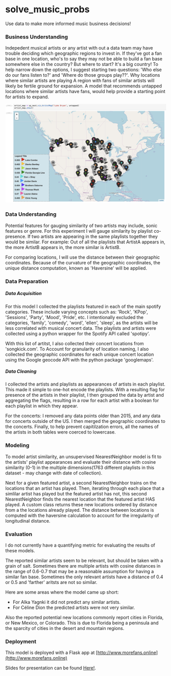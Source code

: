 # solve_music_probs
Use data to make more informed music business decisions!



### Business Understanding 
Indepedent musical artists or any artist with out a data team may have trouble deciding which geographic regions to invest in. If they've got a fan base in one location, who's to say they may not be able to build a fan base somewhere else in the country? But where to start? It's a big country! To help narrow down the options, I suggest starting two questions: 'Who else do our fans listen to?' and 'Where do those groups play??'. Why locations where similar artists are playing A region with fans of similar artists will likely be fertile ground for expansion. A model that recommends untapped locations where similar artists have fans, would help provide a starting point for artists to expand.

![](up_next/artist_map_demo.png)

### Data Understanding
Potential features for gauging similarity of two artists may include, sonic features or genre. For this experiment I will gauge similarity by playlist co-presence. If two artists are appearing in the same playlists together they would be similar. For example: Out of all the playlists that ArtistA appears in, the more ArtistB appears in, the more similar is ArtistB.

For comparing locations, I will use the distance between their geographic coordinates. Because of the curvature of the geographic coordinates, the unique distance computation, known as 'Haversine' will be applied.

### Data Preparation

##### Data Acquisition
For this model I collected the playlists featured in each of the main spotify categories. These include varying concepts such as: 'Rock', 'KPop', 'Sessions', 'Party', 'Mood', 'Pride', etc. I intentionally excluded the categories, 'family', 'comedy', 'word', 'ellen', 'sleep', as the artists will be less correlated with musical concert data. The playlists and artists were collected using a python wrapper for the Spotify API called 'spotipy'.

With this list of artitst, I also collected their concert locations from 'songkick.com'. To Account for granularity of location naming, I also collected the geographic coordinates for each unique concert location using the Google geocode API with the python package 'googlemaps'.

##### Data Cleaning
I collected the artists and playlists as appearances of artists in each playlist. This made it simple to one-hot encode the playlists. With a resulting flag for presence of the artists in their playlist, I then grouped the data by artist and aggregating the flags, resulting in a row for each artist with a boolean for  each playlist in which they appear. 

For the concerts: I removed any data points older than 2015, and any data for concerts outside of the US. I then merged the geographic coordinates to the concerts. Finally, to help prevent capitilzation errors, all the names of the artists in both tables were coerced to lowercase.

### Modeling
To model artist similarity, an unsupervised NearestNeighbor model is fit to the artists' playlist appearances and evaluate their distance with cosine similarity (0-1) in the multiple dimensions(1763 different playlists in this dataset - may change with date of collection).

Next for a given featured artist, a second NearestNeighbor trains on the locations that an artist has played. Then, iterating through each place that a simlilar artist has played but the featured artist has not, this second NearestNeighbor finds the nearest location that the featured artist HAS played. A custom class returns these new locations ordered by distance from a the locations already played. The distance between locations is computed with the haversine calculation to account for the irregularity of longitudinal distance.

### Evaluation
I do not currently have a quantifying metric for evaluating the results of these models. 

The reported similar artists seem to be relevant, but should be taken with a grain of salt. Sometimes there are multiple artists with cosine distances in the range of 0.6-0.7 that may be a reasonable assumption for having a similar fan base. Sometimes the only relevant artists have a distance of 0.4 or 0.5 and 'farther' aritsts are not so similar. 

Here are some areas where the model came up short:
* For Alka Yagnki it did not predict any similar artists.
* For Céline Dion the predicted artists were not very similar.

Also the reported potential new locations commonly report cities in Florida, or New Mexico, or Colorado. This is due to Florida being a peninsula and the sparcity of cities in the desert and mountain regions.

### Deployment
This model is deployed with a Flask app at [http://www.morefans.online](http://www.morefans.online)

Slides for presentation can be found [Here!](up_next/next_up_slides.pdf). 

